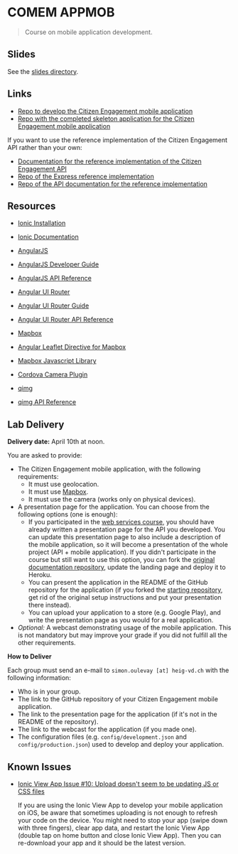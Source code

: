 # COMEM APPMOB

> Course on mobile application development.

## Slides

See the [slides directory](slides).

## Links

* [Repo to develop the Citizen Engagement mobile application](https://github.com/SoftEng-HEIGVD/Teaching-HEIGVD-CM_APPMOB-2015-CitizenEngagement)
* [Repo with the completed skeleton application for the Citizen Engagement mobile application](https://github.com/SoftEng-HEIGVD/Teaching-HEIGVD-CM_APPMOB-2015-SkeletonApp)

If you want to use the reference implementation of the Citizen Engagement API rather than your own:

* [Documentation for the reference implementation of the Citizen Engagement API](https://polar-brook-7624.herokuapp.com)
* [Repo of the Express reference implementation](https://github.com/SoftEng-HEIGVD/Teaching-HEIGVD-CM_WEBS-2015-Labo-Express-Impl)
* [Repo of the API documentation for the reference implementation](https://github.com/SoftEng-HEIGVD/Teaching-HEIGVD-CM_WEBS-2015-Labo-Doc-Impl)

## Resources

* [Ionic Installation](http://ionicframework.com/getting-started/)
* [Ionic Documentation](http://ionicframework.com/docs/)

* [AngularJS](https://angularjs.org)
* [AngularJS Developer Guide](https://docs.angularjs.org/guide)
* [AngularJS API Reference](https://docs.angularjs.org/api)

* [Angular UI Router](https://github.com/angular-ui/ui-router)
* [Angular UI Router Guide](https://github.com/angular-ui/ui-router/wiki)
* [Angular UI Router API Reference](http://angular-ui.github.io/ui-router/site/#/api/ui.router)

* [Mapbox](https://www.mapbox.com)
* [Angular Leaflet Directive for Mapbox](https://github.com/tombatossals/angular-leaflet-directive)
* [Mapbox Javascript Library](https://www.mapbox.com/mapbox.js/api/v2.1.5/)

* [Cordova Camera Plugin](https://github.com/apache/cordova-plugin-camera/blob/master/doc/index.md)

* [qimg](https://github.com/SoftEng-HEIGVD/qimg)
* [qimg API Reference](http://softeng-heigvd.github.io/qimg/)

## Lab Delivery

**Delivery date:** April 10th at noon.

You are asked to provide:

* The Citizen Engagement mobile application, with the following requirements:
  * It must use geolocation.
  * It must use [Mapbox](https://www.mapbox.com).
  * It must use the camera (works only on physical devices).
* A presentation page for the application. You can choose from the following options (one is enough):
  * If you participated in the [web services course](https://github.com/SoftEng-HEIGVD/Teaching-HEIGVD-CM_WEBS), you should have already written a presentation page for the API you developed. You can update this presentation page to also include a description of the mobile application, so it will become a presentation of the whole project (API + mobile application). If you didn't participate in the course but still want to use this option, you can fork the [original documentation repository](https://github.com/SoftEng-HEIGVD/Teaching-HEIGVD-CM_WEBS-2015-Labo-Doc), update the landing page and deploy it to Heroku.
  * You can present the application in the README of the GitHub repository for the application (if you forked the [starting repository](https://github.com/SoftEng-HEIGVD/Teaching-HEIGVD-CM_APPMOB-2015-CitizenEngagement), get rid of the original setup instructions and put your presentation there instead).
  * You can upload your application to a store (e.g. Google Play), and write the presentation page as you would for a real application.
* *Optional:* A webcast demonstrating usage of the mobile application. This is not mandatory but may improve your grade if you did not fulfill all the other requirements.

**How to Deliver**

Each group must send an e-mail to `simon.oulevay [at] heig-vd.ch` with the following information:

* Who is in your group.
* The link to the GitHub repository of your Citizen Engagement mobile application.
* The link to the presentation page for the application (if it's not in the README of the repository).
* The link to the webcast for the application (if you made one).
* The configuration files (e.g. `config/development.json` and `config/production.json`) used to develop and deploy your application.

## Known Issues

* [Ionic View App Issue #10: Upload doesn't seem to be updating JS or CSS files](https://github.com/driftyco/ionic-view-issues/issues/10)

  If you are using the Ionic View App to develop your mobile application on iOS,
  be aware that sometimes uploading is not enough to refresh your code on the device.
  You might need to stop your app (swipe down with three fingers), clear app data,
  and restart the Ionic View App (double tap on home button and close Ionic View App).
  Then you can re-download your app and it should be the latest version.
